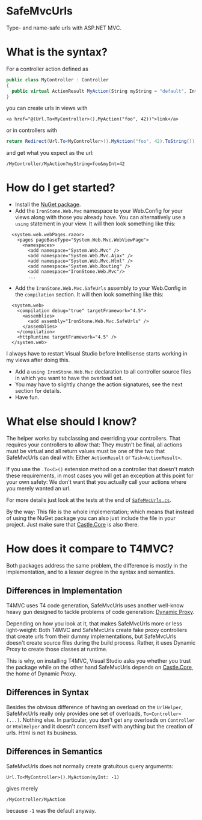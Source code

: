 SafeMvcUrls
===========

Type- and name-safe urls with ASP.NET MVC.

# What is the syntax?

For a controller action defined as

```cs
public class MyController : Controller
{
  public virtual ActionResult MyAction(String myString = "default", Int32 myInt = -1) { return View(); }
}
```

you can create urls in views with

```
<a href="@(Url.To<MyController>().MyAction("foo", 42))">link</a>
```

or in controllers with

```cs
return Redirect(Url.To<MyController>().MyAction("foo", 42).ToString());
```

and get what you expect as the url:

```
/MyController/MyAction?myString=foo&myInt=42
```

# How do I get started?

- Install the [NuGet package](https://www.nuget.org/packages/MonkeBusters.Web.Mvc.SafeUrls).
- Add the `IronStone.Web.Mvc` namespace to your Web.Config for your views along with those you already have. You can alternatively use a `using` statement in your view. It will then look something like this:
```
  <system.web.webPages.razor>
    <pages pageBaseType="System.Web.Mvc.WebViewPage">
      <namespaces>
        <add namespace="System.Web.Mvc" />
        <add namespace="System.Web.Mvc.Ajax" />
        <add namespace="System.Web.Mvc.Html" />
        <add namespace="System.Web.Routing" />
        <add namespace="IronStone.Web.Mvc"/>
        ...
```
- Add the `IronStone.Web.Mvc.SafeUrls` assembly to your Web.Config in the `compilation` section. It will then look something like this:
```
  <system.web>
    <compilation debug="true" targetFramework="4.5">
      <assemblies>
        <add assembly="IronStone.Web.Mvc.SafeUrls" />
      </assemblies>
    </compilation>
    <httpRuntime targetFramework="4.5" />
  </system.web>
```
  I always have to restart Visual Studio before Intellisense starts working in my views after doing this.
- Add a `using IronStone.Web.Mvc` declaration to all controller source files in which you want to have the overload set.
- You may have to slightly change the action signatures, see the next section for details.
- Have fun.

# What else should I know?

The helper works by subclassing and overriding your controllers. That requires your controllers to allow that: They mustn't be final, all actions must be virtual and all return values must be one of the two that SafeMvcUrls can deal with: Either `ActionResult` or `Task<ActionResult>`.

If you use the `.To<C>()` extension method on a controller that doesn't match these requirements, in most cases you will get an exception at this point for your own safety: We don't want that you actually call your actions where you merely wanted an url.

For more details just look at the tests at the end of [`SafeMvcUrls.cs`](https://github.com/jtheisen/safe-mvc-urls/blob/master/SafeMvcUrls/SafeMvcUrls.cs).

By the way: This file is the whole implementation; which means that instead of using the NuGet package you can also just include the file in your project. Just make sure that [Castle.Core](http://www.nuget.org/packages/Castle.Core) is also there.

# How does it compare to T4MVC?

Both packages address the same problem, the difference is mostly in the implementation, and to a lesser degree in the syntax and semantics.

## Differences in Implementation

T4MVC uses T4 code generation, SafeMvcUrls uses another well-know heavy gun designed to tackle problems of code generation: [Dynamic Proxy](http://www.castleproject.org/projects/dynamicproxy/).

Depending on how you look at it, that makes SafeMvcUrls more or less light-weight: Both T4MVC and SafeMvcUrls create fake proxy controllers that create urls from their dummy implementations, but SafeMvcUrls doesn't create source files during the build process. Rather, it uses Dynamic Proxy to create those classes at runtime.

This is why, on installing T4MVC, Visual Studio asks you whether you trust the package while on the other hand SafeMvcUrls depends on [Castle.Core](http://www.nuget.org/packages/Castle.Core), the home of Dynamic Proxy.

## Differences in Syntax

Besides the obvious difference of having an overload on the `UrlHelper`, SafeMvcUrls really only provides one set of overloads, `To<Controller>(...)`. Nothing else. In particular, you don't get any overloads on `Controller` or `HtmlHelper` and it doesn't concern itself with anything but the creation of urls. Html is not its business.

## Differences in Semantics

SafeMvcUrls does not normally create gratuitous query arguments:

```
Url.To<MyController>().MyAction(myInt: -1)
```

gives merely

```
/MyController/MyAction
```

because `-1` was the default anyway.
